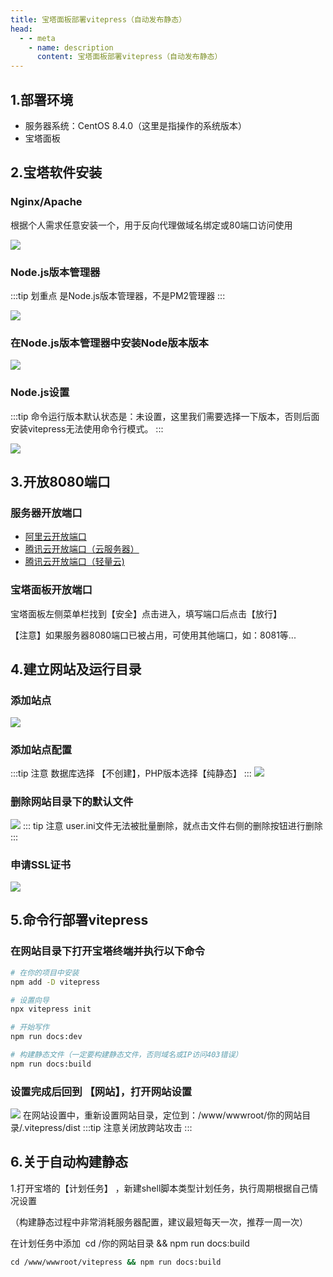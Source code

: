 ```yaml
---
title: 宝塔面板部署vitepress（自动发布静态）
head:
  - - meta
    - name: description
      content: 宝塔面板部署vitepress（自动发布静态）
---
```


## 1.部署环境

- 服务器系统：CentOS 8.4.0（这里是指操作的系统版本）
- 宝塔面板

## 2.宝塔软件安装

### Nginx/Apache

根据个人需求任意安装一个，用于反向代理做域名绑定或80端口访问使用

![](https://i.theovan.cn/docs/WX20240223-222305%402x.png)

### Node.js版本管理器

:::tip 划重点
是Node.js版本管理器，不是PM2管理器
:::

![](https://i.theovan.cn/docs/WX20240223-222617%402x.png)

### 在Node.js版本管理器中安装Node版本版本

![](https://i.theovan.cn/docs/WX20240223-222723%402x.png)

### Node.js设置

:::tip
命令运行版本默认状态是：未设置，这里我们需要选择一下版本，否则后面安装vitepress无法使用命令行模式。
:::

![](https://i.theovan.cn/docs/WX20240223-222850%402x.png)

## 3.开放8080端口

### 服务器开放端口

- [阿里云开放端口](https://help.aliyun.com/document_detail/25475.html?spm=5176.2020520101securitygroupdetail.help.dexternal.63464df5MZ0qJz)
- [腾讯云开放端口（云服务器）](https://cloud.tencent.com/document/product/213/39740)
- [腾讯云开放端口（轻量云)](https://cloud.tencent.com/document/product/1207/59924)

### 宝塔面板开放端口

宝塔面板左侧菜单栏找到【安全】点击进入，填写端口后点击【放行】

【注意】如果服务器8080端口已被占用，可使用其他端口，如：8081等...

## 4.建立网站及运行目录

### 添加站点

![](https://i.theovan.cn/docs/WX20240223-223335%402x.png)

### 添加站点配置

:::tip 注意
数据库选择 【不创建】，PHP版本选择【纯静态】
:::
![](https://i.theovan.cn/docs/WX20240223-223817%402x.png)

### 删除网站目录下的默认文件

![](https://i.theovan.cn/docs/WX20240223-223941%402x.png)
::: tip 注意
user.ini文件无法被批量删除，就点击文件右侧的删除按钮进行删除
:::

### 申请SSL证书

![](https://i.theovan.cn/docs/WX20240223-224110%402x.png)

## 5.命令行部署vitepress

### 在网站目录下打开宝塔终端并执行以下命令

```sh
# 在你的项目中安装
npm add -D vitepress

# 设置向导
npx vitepress init

# 开始写作
npm run docs:dev

# 构建静态文件（一定要构建静态文件，否则域名或IP访问403错误）
npm run docs:build
```

### 设置完成后回到 【网站】，打开网站设置

![](https://i.theovan.cn/docs/WX20240223-224612%402x.png)
在网站设置中，重新设置网站目录，定位到：/www/wwwroot/你的网站目录/.vitepress/dist
:::tip
注意关闭放跨站攻击
:::

## 6.关于自动构建静态

1.打开宝塔的【计划任务】 ，新建shell脚本类型计划任务，执行周期根据自己情况设置

（构建静态过程中非常消耗服务器配置，建议最短每天一次，推荐一周一次）

在计划任务中添加  cd /你的网站目录 && npm run docs:build

```sh
cd /www/wwwroot/vitepress && npm run docs:build
```
